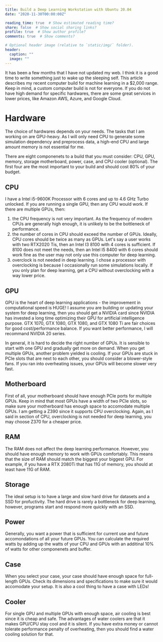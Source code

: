 ```yaml
---
title: Build a Deep Learning Workstation with Ubuntu 20.04
date: "2020-11-30T00:00:00Z"

reading_time: true  # Show estimated reading time?
share: false  # Show social sharing links?
profile: true  # Show author profile?
comments: true  # Show comments?

# Optional header image (relative to `static/img/` folder).
header:
  caption: ""
  image: ""
---
```


It has been a few months that I have not updated my web. I think it is a good time to write something just to wake up the sleeping self. This article describes my recent computer build for machine learning in a $2,000 range. Keep in mind, a custom computer build is not for everyone. If you do not have high demand for specific hardwares, there are some great services in lower prices, like Amazon AWS, Azure, and Google Cloud.      
# Hardware

The choice of hardwares depends on your needs. The tasks that I am working on are GPU-heavy. As I will only need CPU to generate some simulation dependency and preprocess data, a high-end CPU and large amount memory is not essential for me.     

There are eight componenets to a build that you must consider: CPU, GPU, memory, storage motherboard, power, case, and CPU cooler (optional). The first four are the most important to your build and should cost 80% of your budget. 
    
## CPU

I have a Intel i5-9600K Processor with 6 cores and up to 4.6 GHz Turbo unlocked. If you are running a single GPU, then any CPU would work. If there are multiple GPUs, then:    
1) the CPU frequency is not very important. As the frequency of modern CPUs are generally high enough, it is unlikely to be the bottleneck of performance.    
2) the number of cores in CPU should exceed the number of GPUs. Ideally, CPU cores should be twice as many as GPUs. Let's say a user works with two RTX2020 Tis, then an Intel I3 8100 with 4 cores is sufficient. If 8100 does not meet the needs, then an Intel I5 8400 with 6 cores should work fine as the user may not only use this computer for deep learning.
3) overclock is not needed in deep learning. I chose a processor with overclocking is because I occasionally run some simulations locally. If you only plan for deep learning, get a CPU without overclocking with a way lower price.    
    
## GPU

GPU is the heart of deep learning applications - the improvement in computational speed is HUGE! I assume you are building or updating your system for deep learning, then you should get a NVIDIA card since NVIDIA has invested a long time optimizing their GPU for artificial intelligence purpose. GTX 1070, GTX 1080, GTX 1080, and GTX 1080 Ti are fair choices for good cost/performance balance. If you want better performance, I will recommand NVIDIA 20 series.     

In general, it is hard to decide the right number of GPUs. It is sensible to start with one GPU and gradually get more on demand. When you get multiple GPUs, another problem yielded is cooling. If your GPUs are stuck in PCIe slots that are next to each other, you should consider a blower-style fans. If you ran into overheating issues, your GPUs will become slower very fast.     
    
## Motherboard

First of all, your motherboard should have enough PCIe ports for multiple GPUs. Keep in mind that most GPUs have a width of two PCIe slots, so make sure your motherboard has enough space to accomodate multiple GPUs. I am getting a Z390 since it supports CPU overclocking. Again, as I said in section of CPU, overclocking is not needed for deep learning, you may choose Z370 for a cheaper price.   
     
## RAM

The RAM does not affect the deep learning performance. However, you should have enough memory to work with GPUs comfortably. This means that the size of RAM should match the biggest your biggest GPU. For example, if you have a RTX 2080Ti that has 11G of memory, you should at least have 11G of RAM.     
    
## Storage

The ideal setup is to have a large and slow hard drive for datasets and a SSD for profuctivity. The hard drive is rarely a bottleneck for deep learning, however, programs start and respond more quickly with an SSD.    
    
## Power

Generally, you want a power that is sufficient for current use and future accomondations of all your future GPUs. You can calculate the required watts by adding up the watts of your CPU and GPUs with an additinal 10% of watts for other componenets and buffer.    
    
## Case

When you select your case, your case should have enough space for full-length GPUs. Check its dimensions and specifications to make sure it would accomodate your setup. It is also a cool thing to have a case with LEDs!    
    
## Cooler

For single GPU and multiple GPUs with enough space, air cooling is best since it is cheap and safe. The advantages of water coolers are that it makes GPU/CPU stay cool and it is silent. If you have extra money or cannot tolerate performance penalty of overheating, then you should find a water cooling solution for that.